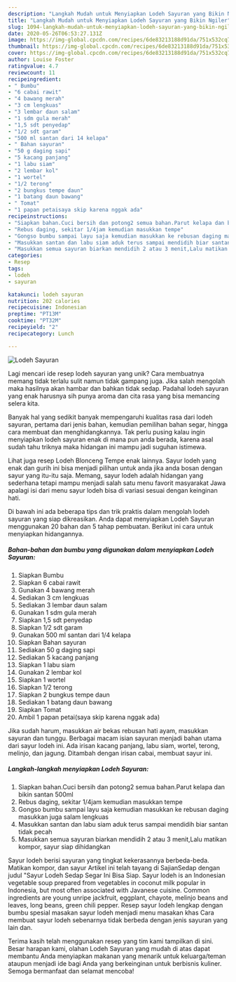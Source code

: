 ```yaml
---
description: "Langkah Mudah untuk Menyiapkan Lodeh Sayuran yang Bikin Ngiler"
title: "Langkah Mudah untuk Menyiapkan Lodeh Sayuran yang Bikin Ngiler"
slug: 1094-langkah-mudah-untuk-menyiapkan-lodeh-sayuran-yang-bikin-ngiler
date: 2020-05-26T06:53:27.131Z
image: https://img-global.cpcdn.com/recipes/6de83213188d91da/751x532cq70/lodeh-sayuran-foto-resep-utama.jpg
thumbnail: https://img-global.cpcdn.com/recipes/6de83213188d91da/751x532cq70/lodeh-sayuran-foto-resep-utama.jpg
cover: https://img-global.cpcdn.com/recipes/6de83213188d91da/751x532cq70/lodeh-sayuran-foto-resep-utama.jpg
author: Louise Foster
ratingvalue: 4.7
reviewcount: 11
recipeingredient:
- " Bumbu"
- "6 cabai rawit"
- "4 bawang merah"
- "3 cm lengkuas"
- "3 lembar daun salam"
- "1 sdm gula merah"
- "1,5 sdt penyedap"
- "1/2 sdt garam"
- "500 ml santan dari 14 kelapa"
- " Bahan sayuran"
- "50 g daging sapi"
- "5 kacang panjang"
- "1 labu siam"
- "2 lembar kol"
- "1 wortel"
- "1/2 terong"
- "2 bungkus tempe daun"
- "1 batang daun bawang"
- " Tomat"
- "1 papan petaisaya skip karena nggak ada"
recipeinstructions:
- "Siapkan bahan.Cuci bersih dan potong2 semua bahan.Parut kelapa dan bikin santan 500ml"
- "Rebus daging, sekitar 1/4jam kemudian masukkan tempe"
- "Gongso bumbu sampai layu saja kemudian masukkan ke rebusan daging masukkan juga salam lengkuas"
- "Masukkan santan dan labu siam aduk terus sampai mendidih biar santan tidak pecah"
- "Masukkan semua sayuran biarkan mendidih 2 atau 3 menit,Lalu matikan kompor, sayur siap dihidangkan"
categories:
- Resep
tags:
- lodeh
- sayuran

katakunci: lodeh sayuran 
nutrition: 202 calories
recipecuisine: Indonesian
preptime: "PT13M"
cooktime: "PT32M"
recipeyield: "2"
recipecategory: Lunch

---
```



![Lodeh Sayuran](https://img-global.cpcdn.com/recipes/6de83213188d91da/751x532cq70/lodeh-sayuran-foto-resep-utama.jpg)

Lagi mencari ide resep lodeh sayuran yang unik? Cara membuatnya memang tidak terlalu sulit namun tidak gampang juga. Jika salah mengolah maka hasilnya akan hambar dan bahkan tidak sedap. Padahal lodeh sayuran yang enak harusnya sih punya aroma dan cita rasa yang bisa memancing selera kita.

Banyak hal yang sedikit banyak mempengaruhi kualitas rasa dari lodeh sayuran, pertama dari jenis bahan, kemudian pemilihan bahan segar, hingga cara membuat dan menghidangkannya. Tak perlu pusing kalau ingin menyiapkan lodeh sayuran enak di mana pun anda berada, karena asal sudah tahu triknya maka hidangan ini mampu jadi suguhan istimewa.

Lihat juga resep Lodeh Blonceng Tempe enak lainnya. Sayur lodeh yang enak dan gurih ini bisa menjadi pilihan untuk anda jika anda bosan dengan sayur yang itu-itu saja. Memang, sayur lodeh adalah hidangan yang sederhana tetapi mampu menjadi salah satu menu favorit masyarakat Jawa apalagi isi dari menu sayur lodeh bisa di variasi sesuai dengan keinginan hati.


Di bawah ini ada beberapa tips dan trik praktis dalam mengolah lodeh sayuran yang siap dikreasikan. Anda dapat menyiapkan Lodeh Sayuran menggunakan 20 bahan dan 5 tahap pembuatan. Berikut ini cara untuk menyiapkan hidangannya.

<!--inarticleads1-->

##### Bahan-bahan dan bumbu yang digunakan dalam menyiapkan Lodeh Sayuran:

1. Siapkan  Bumbu
1. Siapkan 6 cabai rawit
1. Gunakan 4 bawang merah
1. Sediakan 3 cm lengkuas
1. Sediakan 3 lembar daun salam
1. Gunakan 1 sdm gula merah
1. Siapkan 1,5 sdt penyedap
1. Siapkan 1/2 sdt garam
1. Gunakan 500 ml santan dari 1/4 kelapa
1. Siapkan  Bahan sayuran
1. Sediakan 50 g daging sapi
1. Sediakan 5 kacang panjang
1. Siapkan 1 labu siam
1. Gunakan 2 lembar kol
1. Siapkan 1 wortel
1. Siapkan 1/2 terong
1. Siapkan 2 bungkus tempe daun
1. Sediakan 1 batang daun bawang
1. Siapkan  Tomat
1. Ambil 1 papan petai(saya skip karena nggak ada)


Jika sudah harum, masukkan air bekas rebusan hati ayam, masukkan sayuran dan tunggu. Berbagai macam isian sayuran menjadi bahan utama dari sayur lodeh ini. Ada irisan kacang panjang, labu siam, wortel, terong, melinjo, dan jagung. Ditambah dengan irisan cabai, membuat sayur ini. 

<!--inarticleads2-->

##### Langkah-langkah menyiapkan Lodeh Sayuran:

1. Siapkan bahan.Cuci bersih dan potong2 semua bahan.Parut kelapa dan bikin santan 500ml
1. Rebus daging, sekitar 1/4jam kemudian masukkan tempe
1. Gongso bumbu sampai layu saja kemudian masukkan ke rebusan daging masukkan juga salam lengkuas
1. Masukkan santan dan labu siam aduk terus sampai mendidih biar santan tidak pecah
1. Masukkan semua sayuran biarkan mendidih 2 atau 3 menit,Lalu matikan kompor, sayur siap dihidangkan


Sayur lodeh berisi sayuran yang tingkat kekerasannya berbeda-beda. Matikan kompor, dan sayur Artikel ini telah tayang di SajianSedap dengan judul &#34;Sayur Lodeh Sedap Segar Ini Bisa Siap. Sayur lodeh is an Indonesian vegetable soup prepared from vegetables in coconut milk popular in Indonesia, but most often associated with Javanese cuisine. Common ingredients are young unripe jackfruit, eggplant, chayote, melinjo beans and leaves, long beans, green chili pepper. Resep sayur lodeh lengkap dengan bumbu spesial masakan sayur lodeh menjadi menu masakan khas Cara membuat sayur lodeh sebenarnya tidak berbeda dengan jenis sayuran yang lain dan. 

Terima kasih telah menggunakan resep yang tim kami tampilkan di sini. Besar harapan kami, olahan Lodeh Sayuran yang mudah di atas dapat membantu Anda menyiapkan makanan yang menarik untuk keluarga/teman ataupun menjadi ide bagi Anda yang berkeinginan untuk berbisnis kuliner. Semoga bermanfaat dan selamat mencoba!

